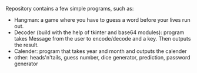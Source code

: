 Repository contains a few simple programs, such as:
- Hangman: a game where you have to guess a word before your lives run out.
- Decoder (build with the help of tkinter and base64 modules): program takes Message from the user to encode/decode and a key. Then outputs the result.
- Calender: program that takes year and month and outputs the calender
- other: heads'n'tails, guess number, dice generator, prediction, password generator
